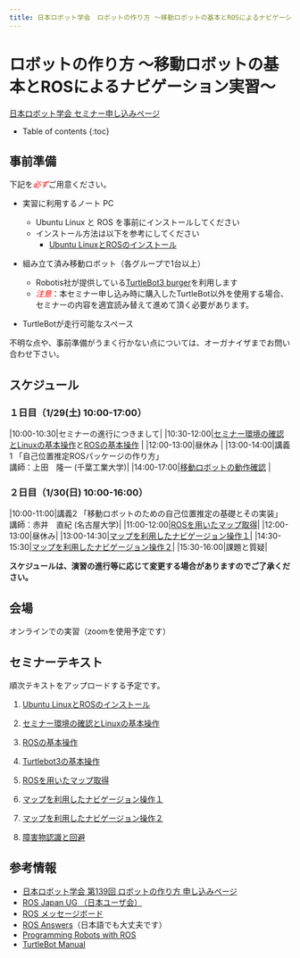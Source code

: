 ```yaml
---
title: 日本ロボット学会　ロボットの作り方 ～移動ロボットの基本とROSによるナビゲーション実習～
---
```


# ロボットの作り方 ～移動ロボットの基本とROSによるナビゲーション実習～

[日本ロボット学会 セミナー申し込みページ](https://www.rsj.or.jp/event/seminar/news/2021/s139.html)

- Table of contents
{:toc}

## 事前準備

下記を<span style="color:red">*必ず*</span>ご用意ください。

- 実習に利用するノート PC
  - Ubuntu Linux と ROS を事前にインストールしてください
  - インストール方法は以下を参考にしてください
    - [Ubuntu LinuxとROSのインストール](linux_and_ros_install.html)

- 組み立て済み移動ロボット（各グループで1台以上）
  - Robotis社が提供している[TurtleBot3 burger](https://emanual.robotis.com/docs/en/platform/turtlebot3/overview/)を利用します
  - <span style="color:red">_注意_</span>：本セミナー申し込み時に購入したTurtleBot以外を使用する場合、セミナーの内容を適宜読み替えて進めて頂く必要があります。
- TurtleBotが走行可能なスペース

不明な点や、事前準備がうまく行かない点については、オーガナイザまでお問い合わせ下さい。

## スケジュール

### １日目（1/29(土) 10:00-17:00）

|10:00-10:30|セミナーの進行につきまして|
|10:30-12:00|[セミナー環境の確認とLinuxの基本操作](linux_basics.html)と[ROSの基本操作](ros_basics.html) |
|12:00-13:00|昼休み |
|13:00-14:00|講義1 「自己位置推定ROSパッケージの作り方」<br>講師：上田　隆一 (千葉工業大学)|
|14:00-17:00|[移動ロボットの動作確認](turtlebot-basics.html) |

<!--|15:00-16:30|[ROSを用いたマップ取得](slam-basics.html)|-->
<!--|15:00-16:30|[ROS Navigationの利用](ros-navigation.html)|-->

### ２日目（1/30(日) 10:00-16:00）

|10:00-11:00|講義2 「移動ロボットのための自己位置推定の基礎とその実装」<br>講師：赤井　直紀 (名古屋大学)|
|11:00-12:00|[ROSを用いたマップ取得](slam-basics.html)|
|12:00-13:00|昼休み|
|13:00-14:30|[マップを利用したナビゲージョン操作１](map-navigation.html)|
|14:30-15:30|[マップを利用したナビゲージョン操作２](map-navigation-2.html)|
|15:30-16:00|課題と質疑|

<!--|13:30-15:00|[障害物認識と回避](obstacle-detection.html)|-->

**スケジュールは、演習の進行等に応じて変更する場合がありますのでご了承ください。**

## 会場

オンラインでの実習（zoomを使用予定です）


## セミナーテキスト
順次テキストをアップロードする予定です。

1. [Ubuntu LinuxとROSのインストール](linux_and_ros_install.html)

1. [セミナー環境の確認とLinuxの基本操作](linux_basics.html)

1. [ROSの基本操作](ros_basics.html)

1. [Turtlebot3の基本操作](turtlebot-basics.html)

1. [ROSを用いたマップ取得](slam-basics.html)

1. [マップを利用したナビゲージョン操作１](map-navigation.html)

1. [マップを利用したナビゲージョン操作２](map-navigation-2.html)

1. [障害物認識と回避](obstacle-detection.html)

## 参考情報

- [日本ロボット学会 第139回 ロボットの作り方 申し込みページ](https://www.rsj.or.jp/event/seminar/news/2021/s139.html)
- [ROS Japan UG （日本ユーザ会）](https://rosjp.connpass.com/)
- [ROS メッセージボード](https://discourse.ros.org/)
- [ROS Answers](http://answers.ros.org/)（日本語でも大丈夫です）
- [Programming Robots with ROS](http://shop.oreilly.com/product/0636920024736.do)
- [TurtleBot Manual](https://emanual.robotis.com/docs/en/platform/turtlebot3/overview/)
